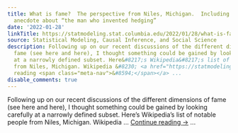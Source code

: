 ```yaml
---
title: What is fame?  The perspective from Niles, Michigan.  Including an irrelevant
  anecdote about “the man who invented hedging”
date: '2022-01-28'
linkTitle: https://statmodeling.stat.columbia.edu/2022/01/28/what-is-fame-the-perspective-from-niles-michigan/
source: Statistical Modeling, Causal Inference, and Social Science
description: Following up on our recent discussions of the different dimensions of
  fame (see here and here), I thought something could be gained by looking carefully
  at a narrowly defined subset. Here&#8217;s Wikipedia&#8217;s list of notable people
  from Niles, Michigan. Wikipedia &#8230; <a href="https://statmodeling.stat.columbia.edu/2022/01/28/what-is-fame-the-perspective-from-niles-michigan/">Continue
  reading <span class="meta-nav">&#8594;</span></a> ...
disable_comments: true
---
```

Following up on our recent discussions of the different dimensions of fame (see here and here), I thought something could be gained by looking carefully at a narrowly defined subset. Here&#8217;s Wikipedia&#8217;s list of notable people from Niles, Michigan. Wikipedia &#8230; <a href="https://statmodeling.stat.columbia.edu/2022/01/28/what-is-fame-the-perspective-from-niles-michigan/">Continue reading <span class="meta-nav">&#8594;</span></a> ...